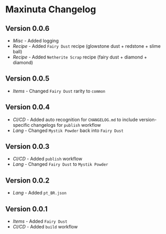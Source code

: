 # Maxinuta Changelog

## Version 0.0.6

- *Misc* - Added logging
- *Recipe* - Added `Fairy Dust` recipe (glowstone dust + redstone + slime ball)
- *Recipe* - Added `Netherite Scrap` recipe (fairy dust + diamond + diamond)

## Version 0.0.5

- *Items* - Changed `Fairy Dust` rarity to `common`

## Version 0.0.4

- *CI/CD* - Added auto recognition for `CHANGELOG.md` to include version-specific changelogs for `publish` workflow
- *Lang* - Changed `Mystik Powder` back into `Fairy Dust`

## Version 0.0.3

- *CI/CD* - Added `publish` workflow
- *Lang* - Changed `Fairy Dust` to `Mystik Powder`

## Version 0.0.2

- *Lang* - Added `pt_BR.json`

## Version 0.0.1

- *Items* - Added `Fairy Dust`
- *CI/CD* - Added `build` workflow

##
